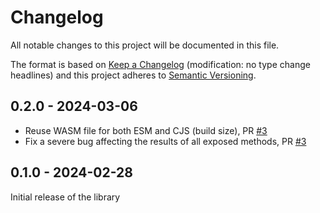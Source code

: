 # Changelog
All notable changes to this project will be documented in this file.

The format is based on [Keep a Changelog](http://keepachangelog.com/en/1.0.0/) 
(modification: no type change headlines) and this project adheres to 
[Semantic Versioning](http://semver.org/spec/v2.0.0.html).

## 0.2.0 - 2024-03-06

- Reuse WASM file for both ESM and CJS (build size), PR [#3](https://github.com/ethereumjs/kzg-wasm/pull/3)
- Fix a severe bug affecting the results of all exposed methods, PR [#3](https://github.com/ethereumjs/kzg-wasm/pull/3)

## 0.1.0 - 2024-02-28

Initial release of the library

